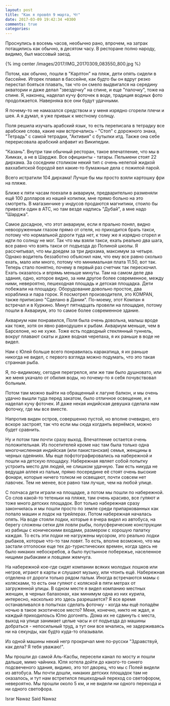 ```yaml
---
layout: post
title: "Как я провёл 9 марта, Чт"
date: 2017-03-09 19:42:34 +0300
comments: true
categories: 
---
```

Проснулись в восемь часов, необычно рано, впрочем, на затрак потащились как обычно, в десятом часу. В ресторане полно народу, видимо, был массовый заезд.

{% img center /images/2017/IMG_20170309_083550_800.jpg %}

Потом, как обычно, пошли в "Карлтон" на пляж, дети опять сидели в бассейне. Игорек плавал в бассейне, как будто бы он вдруг резко перестал бояться плавать, так что он смело выдвигался на середину акватории и даже делал "звездочку" на спине, и еще "палочку", тоже на спине. Я, наконец, наделал кучу фоточек в воде, традиция водных фото продолжается. Наверняка все они будут удачными.

Я почему-то не намазался средством и у меня изрядно сгорели плечи и шея. А я думал, я уже привык к местному солнцу.

Поля решила изучать арабский язык, то есть переписала в тетрадку все арабские слова, какие нам встречались - "Стоп" с дорожного знака, "Тетрадь" с самой тетрадки, "Активия" с бутылки итд. Также она себе перерисовала арабский алфавит из Википедии.

"Казань". Внутри там обычный ресторан, такое впечатление, что мы в Химках, а не в Шардже. Все официанты - татары. Пельмени стоят 22 дирхама. За соседним столиком некий тип с очень нелепой жидкой ваххабитской бородой вел какие-то бумажные дела с пожилой парой.

Всего истратили 104 дирхама! Лучше бы мы просто взяли картошку фри на пляже.


Ближе к пяти часам поехали в аквариум, предварительно разменяли ещё 100 долларов из нашей копилки, мне прямо больно на это смотреть. В магазинчике у индусов продаются магнитики, стоило бы привезти один в АТС, но там везде надпись "Дубай", а мне надо "Шарджа". 

Самое досадное, что этот аквариум, если я прально понял, видно невооруженным глазом прямо от отеля, но приходится брать такси, потому что нормальной дороги туда нет, к тому же я изрядно сгорел и идти по солнцу не мог. Так что мы взяли такси, ехать реально два шага, все равно что взять такси от подъезда до Полиной школы. Я рассчитывал, что мы доедем за три дирхама, максимум за четыре. Однако водитель беззаботно объяснил нам, что ему все равно сколько ехать, мало или много, потому что минимальная плата 11.50, вот так. Теперь стало понятно, почему в первый раз счетчик так перескочил. Ехать оказалось и впрямь меньше минуты. Там на самом деле два здания, одно, которое видно, за ним другое более современное, между ними, невероятно, пешеходная площадь и детская площадка. Дети побежали на площадку. Оборудование довольно простое, два кораблика и пара горок. Я посмотрел производителя, это KOMPAN, также приписано "Сделано в Дании". По-моему, этот Компан я встречал и в Куркино. Минут пятнадцать провели на площадке, потому пошли в Аквариум, это то самое более современное здание.

Аквариум нам понравился, Поля была очень довольна, малыш вроде как тоже, хотя он явно равнодушен к рыбам. Аквариум меньше, чем в Барселоне, но не хуже. Тоже есть подводный стеклянный туннель, вокруг плавают скаты и даже водная черепаха, я их раньше в воде не видел.

Нам с Юлей больше всего понравилась каракатица, я их раньше никогда не видел, с первого взгляда можно подумать, что это такая странная рыба.

Я, по-видимому, сегодня перегрелся, или же там было душновато, или же меня укачало от обилия воды, но почему-то я себя почувствовал больным. 

Потом там можно выйти на обращенный к лагуне балкон, и мы очень удачно вышли туда перед закатом, было отличное освещение, и я наделал кучу фоточек. И даже некая индийская девушка сделала нам фоточку, где мы все вместе.

Напротив виден остров, совершенно пустой, но вполне очевидно, его вскоре застроят, так что если мы сюда когданть вернёмся, можно будет сравнить.

Ну и потом там почти сразу выход. Впечатление остается очень положительная. Из посетителей кроме нас там была только одна многочисленная индийская (или пакистанская) семья, женщины в черных одеяниях. Мы еще пофотографировались на набережной и пошли на детскую площадку. Набережная являет собой попытку устроить место для людей, не слишком удачную. Там есть никуда не ведущая аллея из пальм, прямо посередине её стоят очень высокие фонари, которые ничего толком не освещают, почти совсем нет лавочек. Тем не менее, все равно там лучше, чем на любой улице.

С полчаса дети играли на площадке, а потом мы пошли по набережной. Со слов какой-то тетеньки на пляже, там очень красиво, все гуляют и тоже много детских площадок. Вот только набережная сразу закончилась и мы пошли просто по земле среди припаркованных как попало машин и лодок на трейлерах. Потом набережная началась опять. На воде стояли лодки, которые я вчера видел из автобуса, на берегу сложены сетки для ловли рыбы, полусферические конструкции из рабицы с коническими входами, размером с хорошую палатку каждая. То есть эти лодки не нагружены мусором, это реально лодки рыбаков, которые что-то там ловят. То есть, вполне возможно, что мы застали отголоски еще тех до-туристических времен, когда здесь не было никаких небоскребов, а было пустынное побережье, населенное нищими рыбаками и ловцами жемчуга. 

На набережной кое-где сидят компании всяких молодых лошков или негров, играют в карты и слушают музыку, или чтонть ещё. Набережная отделена от дороги только рядом пальм. Иногда встречаются мамы с колясками, то есть они гуляют с коляской в пяти метрах от загруженной улицы. В одном месте я видел компанию местных женщин, в черных балахонах, как минимум одна из них курила, интересно, насколько это здесь разрешается? Я все время останавливался в попытках сделать фоточку - когда мы ещё попадём ночью в такое экзотичесое место? Меня, конечно, никто не ждал, и каждый приходилоьсь Юлю догонять. Дома их не сдвинуть с места, выход на улице занимает целые часы и от подъезда до машины добраться - непосильный труд, а тут они все мчались, не задерживаясь ни на секунды, как будто куда-то опазывали.

Из одной машины некий негр прокричал мне по-русски "Здравствуй, как дела? Я тебя уважаю!".

Мы прошли до самой Аль-Касбы, пересели канал по мосту и пошли дальше, мимо чайника. Юля хотела дойти до какого-то синего подсвеченого здания, видимо, это тот дворец, что мы с Полей видели из автобуса. Мы почти дошли, никаких детских площадок там не оказалось, и тут нам встретился пешеходный переход со светофором, невероятно. Мы прошли около 5 км, и не видели ни одного перехода и ни одного светофора.

Israr Nawaz Said Nawaz